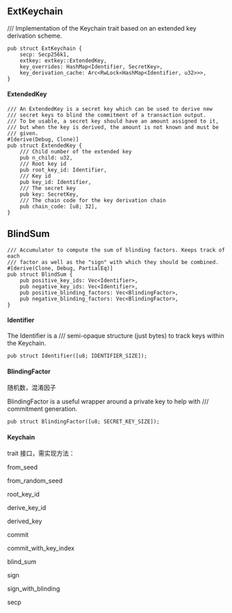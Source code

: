 ## ExtKeychain

/// Implementation of the Keychain trait based on an extended key derivation scheme.

```
pub struct ExtKeychain {
    secp: Secp256k1,
    extkey: extkey::ExtendedKey,
    key_overrides: HashMap<Identifier, SecretKey>,
    key_derivation_cache: Arc<RwLock<HashMap<Identifier, u32>>>,
}
```

#### ExtendedKey

```
/// An ExtendedKey is a secret key which can be used to derive new
/// secret keys to blind the commitment of a transaction output.
/// To be usable, a secret key should have an amount assigned to it,
/// but when the key is derived, the amount is not known and must be
/// given.
#[derive(Debug, Clone)]
pub struct ExtendedKey {
    /// Child number of the extended key
    pub n_child: u32,
    /// Root key id
    pub root_key_id: Identifier,
    /// Key id
    pub key_id: Identifier,
    /// The secret key
    pub key: SecretKey,
    /// The chain code for the key derivation chain
    pub chain_code: [u8; 32],
}
```

## BlindSum

```
/// Accumulator to compute the sum of blinding factors. Keeps track of each
/// factor as well as the "sign" with which they should be combined.
#[derive(Clone, Debug, PartialEq)]
pub struct BlindSum {
    pub positive_key_ids: Vec<Identifier>,
    pub negative_key_ids: Vec<Identifier>,
    pub positive_blinding_factors: Vec<BlindingFactor>,
    pub negative_blinding_factors: Vec<BlindingFactor>,
}
```

#### Identifier

The Identifier is a /// semi-opaque structure \(just bytes\) to track keys within the Keychain.

```
pub struct Identifier([u8; IDENTIFIER_SIZE]);
```

#### BlindingFactor

随机数，混淆因子

BlindingFactor is a useful wrapper around a private key to help with /// commitment generation.

```
pub struct BlindingFactor([u8; SECRET_KEY_SIZE]);
```

#### Keychain

trait 接口，需实现方法：

from\_seed

from\_random\_seed

root\_key\_id

derive\_key\_id

derived\_key

commit

commit\_with\_key\_index

blind\_sum

sign

sign\_with\_blinding

secp



